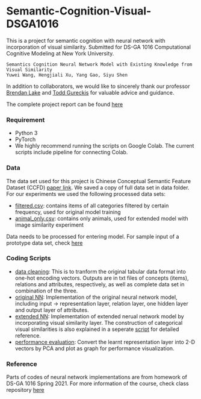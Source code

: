# Semantic-Cognition-Visual-DSGA1016
This is a project for semantic cognition with neural network with incorporation of visual similarity. Submitted for DS-GA 1016 Computational Cognitive Modeling at New York University.

```
Semantics Cognition Neural Network Model with Existing Knowledge from Visual Similarity
Yuwei Wang, Hengjiali Xu, Yang Gao, Siyu Shen
```
In addition to collaborators, we would like to sincerely thank our professor [Brendan Lake](https://cims.nyu.edu/~brenden/) and [Todd Gureckis](http://gureckislab.org) for valuable advice and guidance.

The complete project report can be found [here](https://github.com/yuwei-jacque-wang/Semantic-Cognition-Visual-DSGA1016/blob/main/Project%20Report.pdf)

### Requirement
- Python 3
- PyTorch
- We highly recommend running the scripts on Google Colab. The current scripts include pipeline for connecting Colab.

### Data
The data set used for this project is Chinese Conceptual Semantic Feature Dataset (CCFD) [paper link](https://pubmed.ncbi.nlm.nih.gov/33532892/). We saved a copy of full data set in data folder. For our experiments we used the following processed data sets:
- [filtered.csv](https://github.com/yuwei-jacque-wang/Semantic-Cognition-Visual-DSGA1016/blob/main/data/filtered.csv): contains items of all categories filtered by certain frequency, used for original model training
- [animal_only.csv](https://github.com/yuwei-jacque-wang/Semantic-Cognition-Visual-DSGA1016/blob/main/data/animal_only.csv): contains only animals, used for extended model with image similarity experiment

Data needs to be processed for entering model. For sample input of a prototype data set, check [here](https://github.com/yuwei-jacque-wang/Semantic-Cognition-Visual-DSGA1016/tree/main/data/sample%20input)

### Coding Scripts
- [data cleaning](https://github.com/yuwei-jacque-wang/Semantic-Cognition-Visual-DSGA1016/blob/main/code/data_cleaning.ipynb): This is to tranform the original tabular data format into one-hot encoding vectors. Outputs are in txt files of concepts (items), relations and attributes, respectively, as well as complete data set in combination of the three.
- [original NN](https://github.com/yuwei-jacque-wang/Semantic-Cognition-Visual-DSGA1016/blob/main/code/run_neural_net.ipynb): Implementation of the original neural network model, including input -> representation layer, relation layer, one hidden layer and output layer of attributes.
- [extended NN](https://github.com/yuwei-jacque-wang/Semantic-Cognition-Visual-DSGA1016/blob/main/code/run_neural_net%20extension.ipynb): Implementation of extended nerual network model by incorporating visual similarity layer. The construction of categorical visual similarities is also explained in a seperate [script](https://github.com/yuwei-jacque-wang/Semantic-Cognition-Visual-DSGA1016/blob/main/code/Image_vector.ipynb) for detailed reference.
- [performance evaluation](https://github.com/yuwei-jacque-wang/Semantic-Cognition-Visual-DSGA1016/blob/main/code/draw_graph.ipynb): Convert the learnt representation layer into 2-D vectors by PCA and plot as graph for performance visualization. 

### Reference
Parts of codes of neural network implementations are from homework of DS-GA 1016 Spring 2021. For more information of the course, check class repository [here](https://brendenlake.github.io/CCM-site/)
